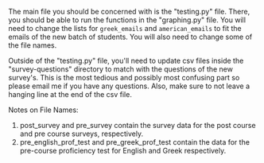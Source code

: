 The main file you should be concerned with is the "testing.py" file. There, you should be able to run the functions in the "graphing.py" file. 
You will need to change the lists for `greek_emails` and `american_emails` to fit the emails of the new batch of students. You will also need to change some of the file names.

Outside of the "testing.py" file, you'll need to update csv files inside the "survey-questions" directory to match with the questions of the new survey's. This is the most
tedious and possibly most confusing part so please email me if you have any questions. Also, make sure to not leave a hanging line at the end of the csv file.

Notes on File Names:
1. post_survey and pre_survey contain the survey data for the post course and pre course surveys, respectively.
2. pre_english_prof_test and pre_greek_prof_test contain the data for the pre-course proficiency test for English and Greek respectively. 

